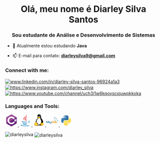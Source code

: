 <h1 align="center">Olá, meu nome é Diarley Silva Santos</h1>
<h3 align="center">Sou estudante de Análise e Desenvolvimento de Sistemas</h3>

- 🌱 Atualmente estou estudando **Java**

- 📫 E-mail para contato: **diarleysilva9@gmail.com**

<h3 align="left">Connect with me:</h3>
<p align="left">
<a href="https://linkedin.com/in/www.linkedin.com/in/diarley-silva-santos-96924a1a3" target="blank"><img align="center" src="https://raw.githubusercontent.com/rahuldkjain/github-profile-readme-generator/master/src/images/icons/Social/linked-in-alt.svg" alt="www.linkedin.com/in/diarley-silva-santos-96924a1a3" height="30" width="40" /></a>
<a href="https://instagram.com/https://www.instagram.com/diarley_silva" target="blank"><img align="center" src="https://raw.githubusercontent.com/rahuldkjain/github-profile-readme-generator/master/src/images/icons/Social/instagram.svg" alt="https://www.instagram.com/diarley_silva" height="30" width="40" /></a>
<a href="https://www.youtube.com/c/https://www.youtube.com/channel/uch3i1w6kqoyscxjuwpkkoka" target="blank"><img align="center" src="https://raw.githubusercontent.com/rahuldkjain/github-profile-readme-generator/master/src/images/icons/Social/youtube.svg" alt="https://www.youtube.com/channel/uch3i1w6kqoyscxjuwpkkoka" height="30" width="40" /></a>
</p>

<h3 align="left">Languages and Tools:</h3>
<p align="left"> <a href="https://www.w3schools.com/cs/" target="_blank" rel="noreferrer"> <img src="https://raw.githubusercontent.com/devicons/devicon/master/icons/csharp/csharp-original.svg" alt="csharp" width="40" height="40"/> </a> <a href="https://www.java.com" target="_blank" rel="noreferrer"> <img src="https://raw.githubusercontent.com/devicons/devicon/master/icons/java/java-original.svg" alt="java" width="40" height="40"/> </a> <a href="https://www.linux.org/" target="_blank" rel="noreferrer"> <img src="https://raw.githubusercontent.com/devicons/devicon/master/icons/linux/linux-original.svg" alt="linux" width="40" height="40"/> </a> <a href="https://www.mysql.com/" target="_blank" rel="noreferrer"> <img src="https://raw.githubusercontent.com/devicons/devicon/master/icons/mysql/mysql-original-wordmark.svg" alt="mysql" width="40" height="40"/> </a> <a href="https://www.python.org" target="_blank" rel="noreferrer"> <img src="https://raw.githubusercontent.com/devicons/devicon/master/icons/python/python-original.svg" alt="python" width="40" height="40"/> </a> </p>

<p><img align="left" src="https://github-readme-stats.vercel.app/api/top-langs?username=diarleysilva&show_icons=true&theme=dark&locale=en&layout=compact" alt="diarleysilva" /></p>

<p>&nbsp;<img align="center" src="https://github-readme-stats.vercel.app/api?username=diarleysilva&show_icons=true&theme=dark&locale=en" alt="diarleysilva" /></p>
